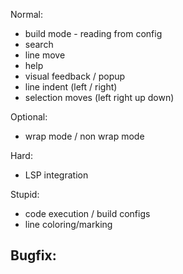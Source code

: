 Normal:
- build mode - reading from config
- search
- line move
- help
- visual feedback / popup
- line indent (left / right)
- selection moves (left right up down)

Optional:
- wrap mode / non wrap mode

Hard:
- LSP integration

Stupid:
- code execution / build configs
- line coloring/marking

Bugfix:
-
